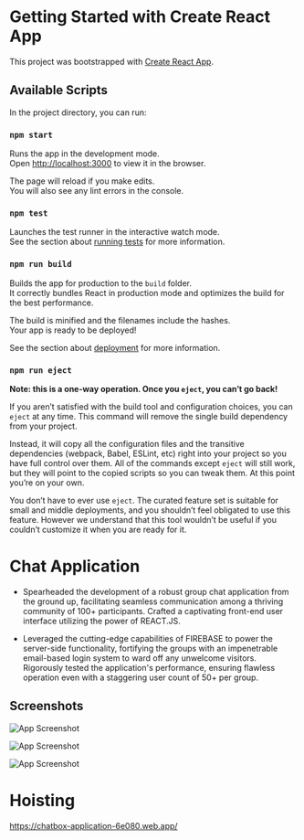 # Getting Started with Create React App

This project was bootstrapped with [Create React App](https://github.com/facebook/create-react-app).

## Available Scripts

In the project directory, you can run:

### `npm start`

Runs the app in the development mode.\
Open [http://localhost:3000](http://localhost:3000) to view it in the browser.

The page will reload if you make edits.\
You will also see any lint errors in the console.

### `npm test`

Launches the test runner in the interactive watch mode.\
See the section about [running tests](https://facebook.github.io/create-react-app/docs/running-tests) for more information.

### `npm run build`

Builds the app for production to the `build` folder.\
It correctly bundles React in production mode and optimizes the build for the best performance.

The build is minified and the filenames include the hashes.\
Your app is ready to be deployed!

See the section about [deployment](https://facebook.github.io/create-react-app/docs/deployment) for more information.

### `npm run eject`

**Note: this is a one-way operation. Once you `eject`, you can’t go back!**

If you aren’t satisfied with the build tool and configuration choices, you can `eject` at any time. This command will remove the single build dependency from your project.

Instead, it will copy all the configuration files and the transitive dependencies (webpack, Babel, ESLint, etc) right into your project so you have full control over them. All of the commands except `eject` will still work, but they will point to the copied scripts so you can tweak them. At this point you’re on your own.

You don’t have to ever use `eject`. The curated feature set is suitable for small and middle deployments, and you shouldn’t feel obligated to use this feature. However we understand that this tool wouldn’t be useful if you couldn’t customize it when you are ready for it.

# Chat Application

- Spearheaded the development of a robust group chat application from the ground up, facilitating seamless communication among a thriving community of 100+ participants. Crafted a captivating front-end user interface utilizing the power of REACT.JS.

- Leveraged the cutting-edge capabilities of FIREBASE to power the server-side functionality, fortifying the groups with an impenetrable email-based login system to ward off any unwelcome visitors. Rigorously tested the application's performance, ensuring flawless operation even with a staggering user count of 50+ per group.

## Screenshots

![App Screenshot](https://user-images.githubusercontent.com/86403088/239751346-bc26e875-415a-4d89-acb7-507c7de138b3.png)

![App Screenshot](https://user-images.githubusercontent.com/86403088/239751353-add7ad0a-46ee-45b7-88d7-6bb7a02b66fc.png)

![App Screenshot](https://user-images.githubusercontent.com/86403088/239751354-c846700a-1080-4953-aaa3-113399e9106e.png)

# Hoisting

https://chatbox-application-6e080.web.app/
